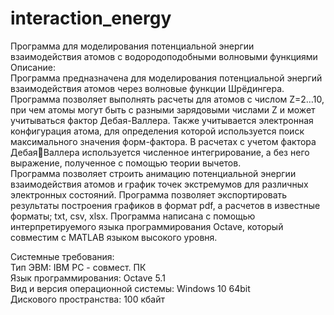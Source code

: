 # interaction_energy
Программа для моделирования потенциальной энергии взаимодействия атомов с водородоподобными волновыми функциями<br>
Описание:<br>
Программа предназначена для моделирования потенциальной энергий взаимодействия атомов через волновые функции Шрёдингера. Программа позволяет выполнять расчеты для атомов с числом Z=2…10, при чем атомы могут быть с разными зарядовыми числами Z и может учитываться фактор Дебая-Валлера. Также учитывается электронная конфигурация атома, для определения которой используется поиск максимального значения форм-фактора. В расчетах с учетом фактора ДебаяВаллера используется численное интегрирование, а без него выражение, полученное с помощью теории вычетов. <br>
Программа позволяет строить анимацию потенциальной энергии взаимодействия атомов и график точек экстремумов для различных электронных состояний. Программа позволяет экспортировать результаты построения графиков в формат pdf, а расчетов в известные форматы; txt, csv, xlsx. Программа написана с помощью интерпретируемого языка программирования Octave, который совместим с MATLAB языком высокого уровня. <br>

Системные требования:<br>
Тип ЭВМ: IBM PC - совмест. ПК<br>
Язык программирования: Octave 5.1<br>
Вид и версия операционной системы: Windows 10 64bit<br>
Дискового пространства: 100 кбайт

